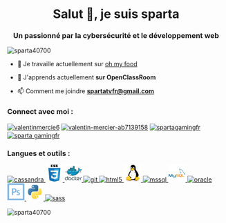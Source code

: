 <h1 align="center">Salut 👋, je suis sparta</h1>
<h3 align="center">Un passionné par la cybersécurité et le développement web</h3>

<p align="left"> <img src ="https://komarev.com/ghpvc/?username=sparta40700&label=Profile%20views&color=0e75b6&style=flat" alt="sparta40700" /> </p>

- 🔭 Je travaille actuellement sur [oh my food]( https://sparta40700.github.io/OMF/)

- 🌱 J'apprends actuellement **sur OpenClassRoom**

- 📫 Comment me joindre **spartatvfr@gmail.com**

<h3 align="left">Connect avec moi :</h3>
<p align="left">
<a href="https://twitter.com/valentinmercie6" target="blank"><img align="center" src="https://raw.githubusercontent.com/rahuldkjain/github-profile-readme-generator /master/src/images/icons/Social/twitter.svg" alt="valentinmercie6" height="30" width="40" /></a>
<a href="https://linkedin.com/in /valentin-mercier-ab7139158" target="blank"><img align="center" src="https://raw.githubusercontent.com/rahuldkjain/github-profile-readme-generator/master/src/images/icons /Social/linked-in-alt.svg" alt="valentin-mercier-ab7139158" height="30" width="40" /></a>
<a href="https://instagram.com/spartagamingfr " cible="vide"><img align="center" src="https://raw.githubusercontent.com/rahuldkjain/github-profile-readme-generator/master/src/images/icons/Social/instagram.svg" alt="spartagamingfr" height= "30" largeur="40" /></a>
<a href="https://www.youtube.com/c/sparta gamingfr" target="blank"><img align="center" src="https://raw.githubusercontent.com/rahuldkjain/github- profile-readme-generator/master/src/images/icons/Social/youtube.svg" alt="sparta gamingfr" height="30" width="40" /></a>
</p>

<h3 align= "left">Langues et outils :</h3>
<p align="left"> <a href="https://cassandra.apache.org/" target="_blank"> <img src="https://www.vectorlogo.zone/logos/apache_cassandra/apache_cassandra -icon.svg" alt="cassandra" width="40" height="40"/> </a> <a href="https://www.w3schools.com/css/" target="_blank"> <img src="https://raw.githubusercontent.com/devicons/devicon/master/icons/css3/css3-original-wordmark.svg" alt="css3" width="40" height="40"/> </a> <a href="https://www.docker.com/" target="_blank"> <img src="https://raw.githubusercontent.com/devicons/devicon/master/icons/docker/docker-original-wordmark.svg" alt="docker" width="40" height="40"/> </a> <a href="https:// git-scm.com/" target="_blank"> <img src="https://www.vectorlogo.zone/logos/git-scm/git-scm-icon.svg" alt="git" width=" 40" height="40"/> </a> <a href="https://www.w3.org/html/" target="_blank"> <img src="https://raw.githubusercontent. com/devicons/devicon/master/icons/html5/html5-original-wordmark.svg" alt="html5" width="40" height="40"/> </a> <a href="https:// www.linux.org/" target="_blank"><img src="https://raw.githubusercontent.com/devicons/devicon/master/icons/linux/linux-original.svg" alt="linux" width="40" height="40"/> </ a> <a href="https://www.microsoft.com/en-us/sql-server" target="_blank"> <img src="https://www.svgrepo.com/show/303229/ microsoft-sql-server-logo.svg" alt="mssql" width="40" height="40"/> </a> <a href="https://www.mysql.com/" target=" _blank"> <img src="https://raw.githubusercontent.com/devicons/devicon/master/icons/mysql/mysql-original-wordmark.svg" alt="mysql" width="40" height="40 "/> </a> <a href="https://www.oracle.com/" target="_blank"> <img src="https://raw.githubusercontent.com/devicons/devicon/master/icons/oracle/oracle-original. svg" alt="oracle" width="40" height="40"/> </a> <a href="https://www.photoshop.com/en" target="_blank"> <img src= "https://raw.githubusercontent.com/devicons/devicon/master/icons/photoshop/photoshop-line.svg" alt="photoshop" width="40" height="40"/> </a> <a href="https://www.python.org" target="_blank"> <img src="https://raw.githubusercontent.com/devicons/devicon/master/icons/python/python-original.svg" alt="python"width="40" height="40"/> </a> <a href="https://sass-lang.com" target="_blank"> <img src="https://raw.githubusercontent. com/devicons/devicon/master/icons/sass/sass-original.svg" alt="sass" width="40" height="40"/> </a> </p>

<p><img align="center" src="https://github-readme-stats.vercel.app/api/top-langs?username=sparta40700&show_icons=true&locale=en&layout=compact" alt="sparta40700" /> </p>
